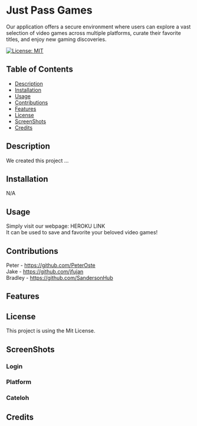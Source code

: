 # Just Pass Games
Our application offers a secure environment where users can explore a vast selection of video games across multiple platforms, curate their favorite titles, and enjoy new gaming discoveries.

[![License: MIT](https://img.shields.io/badge/License-MIT-yellow.svg)](https://opensource.org/licenses/MIT)

 ## Table of Contents
- [Description](#Description)
- [Installation](#Installation)
- [Usage](#Usage)
- [Contributions](#Contributions)
- [Features](#Features)
- [License](#License)
- [ScreenShots](#ScreenShots)
- [Credits](#Credits)


## Description
We created this project ...

## Installation

N/A

## Usage

Simply visit our webpage: HEROKU LINK<br>
It can be used to save and favorite your beloved video games! <br>

## Contributions

Peter - https://github.com/PeterOste <br>
Jake - https://github.com/jfujan <br>
Bradley - https://github.com/SandersonHub <br>

## Features

## License

This project is using the Mit License.

## ScreenShots

### Login

### Platform


### Cateloh 


## Credits


